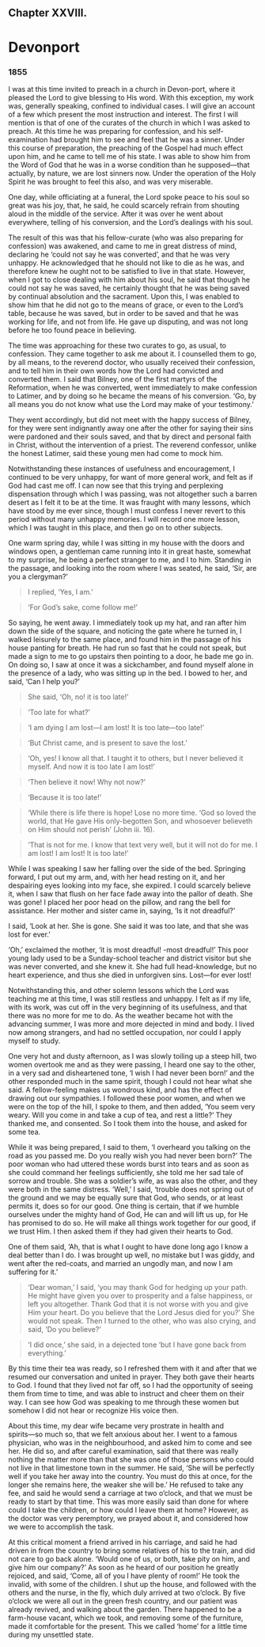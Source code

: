 ## Chapter XXVIII.

# Devonport 

### 1855

I was at this time invited to preach in a church in Devon-port, where it pleased the Lord to give blessing to His word. With this exception, my work was, generally speaking, confined to individual cases. I will give an account of a few which present the most instruction and interest. The first I will mention is that of one of the curates of the church in which I was asked to preach. At this time he was preparing for confession, and his self-examination had brought him to see and feel that he was a sinner. Under this course of preparation, the preaching of the Gospel had much effect upon him, and he came to tell me of his state. I was able to show him from the Word of God that he was in a worse condition than he supposed―that actually, by nature, we are lost sinners now. Under the operation of the Holy Spirit he was brought to feel this also, and was very miserable.

One day, while officiating at a funeral, the Lord spoke peace to his soul so great was his joy, that, he said, he could scarcely refrain from shouting aloud in the middle of the service. After it was over he went about everywhere, telling of his conversion, and the Lord’s dealings with his soul.

The result of this was that his fellow-curate (who was also preparing for confession) was awakened, and came to me in great distress of mind, declaring he ‘could not say he was converted’, and that he was very unhappy. He acknowledged that he should not like to die as he was, and therefore knew he ought not to be satisfied to live in that state. However, when I got to close dealing with him about his soul, he said that though he could not say he was saved, he certainly thought that he was being saved by continual absolution and the sacrament. Upon this, I was enabled to show him that he did not go to the means of grace, or even to the Lord’s table, because he was saved, but in order to be saved and that he was working for life, and not from life. He gave up disputing, and was not long before he too found peace in believing.

The time was approaching for these two curates to go, as usual, to confession. They came together to ask me about it. I counselled them to go, by all means, to the reverend doctor, who usually received their confession, and to tell him in their own words how the Lord had convicted and converted them. I said that Bilney, one of the first martyrs of the Reformation, when he was converted, went immediately to make confession to Latimer, and by doing so he became the means of his conversion. ‘Go, by all means you do not know what use the Lord may make of your testimony.’

They went accordingly, but did not meet with the happy success of Bilney, for they were sent indignantly away one after the other for saying their sins were pardoned and their souls saved, and that by direct and personal faith in Christ, without the intervention of a priest. The reverend confessor, unlike the honest Latimer, said these young men had come to mock him.

Notwithstanding these instances of usefulness and encouragement, I continued to be very unhappy, for want of more general work, and felt as if God had cast me off. I can now see that this trying and perplexing dispensation through which I was passing, was not altogether such a barren desert as I felt it to be at the time. It was fraught with many lessons, which have stood by me ever since, though I must confess I never revert to this period without many unhappy memories. I will record one more lesson, which I was taught in this place, and then go on to other subjects.

One warm spring day, while I was sitting in my house with the doors and windows open, a gentleman came running into it in great haste, somewhat to my surprise, he being a perfect stranger to me, and I to him. Standing in the passage, and looking into the room where I was seated, he said, ‘Sir, are you a clergyman?’

>I replied, ‘Yes, I am.’

>‘For God’s sake, come follow me!’

So saying, he went away. I immediately took up my hat, and ran after him down the side of the square, and noticing the gate where he turned in, I walked leisurely to the same place, and found him in the passage of his house panting for breath. He had run so fast that he could not speak, but made a sign to me to go upstairs then pointing to a door, he bade me go in. On doing so, I saw at once it was a sickchamber, and found myself alone in the presence of a lady, who was sitting up in the bed. I bowed to her, and said, ‘Can I help you?’

>She said, ‘Oh, no! it is too late!’

>‘Too late for what?’

>‘I am dying I am lost―I am lost! It is too late―too late!’

>‘But Christ came, and is present to save the lost.’

>‘Oh, yes! I know all that. I taught it to others, but I never believed it
myself. And now it is too late I am lost!’

>‘Then believe it now! Why not now?’

>‘Because it is too late!’

>‘While there is life there is hope! Lose no more time. ‘God so loved the world, that He gave His only-begotten Son, and whosoever believeth on Him should not perish’ (John iii. 16).

>‘That is not for me. I know that text very well, but it will not do for me. I am lost! I am lost! It is too late!’

While I was speaking I saw her falling over the side of the bed. Springing forward, I put out my arm, and, with her head resting on it, and her despairing eyes looking into my face, she expired. I could scarcely believe it, when I saw that flush on her face fade away into the pallor of death. She was gone! I placed her poor head on the pillow, and rang the bell for assistance. Her mother and sister came in, saying, ‘Is it not dreadful?’

I said, ‘Look at her. She is gone. She said it was too late, and that she was lost for ever.’

‘Oh,’ exclaimed the mother, ‘it is most dreadful! -most dreadful!’ This poor young lady used to be a Sunday-school teacher and district visitor but she was never converted, and she knew it. She had full head-knowledge, but no heart experience, and thus she died in unforgiven sins. Lost―for ever lost!

Notwithstanding this, and other solemn lessons which the Lord was teaching me at this time, I was still restless and unhappy. I felt as if my life, with its work, was cut off in the very beginning of its usefulness, and that there was no more for me to do. As the weather became hot with the advancing summer, I was more and more dejected in mind and body. I lived now among strangers, and had no settled occupation, nor could I apply myself to study.

One very hot and dusty afternoon, as I was slowly toiling up a steep hill, two women overtook me and as they were passing, I heard one say to the other, in a very sad and disheartened tone, ‘I wish I had never been born!’ and the other responded much in the same spirit, though I could not hear what she said. A fellow-feeling makes us wondrous kind, and has the effect of drawing out our sympathies. I followed these poor women, and when we were on the top of the hill, I spoke to them, and then added, ‘You seem very weary. Will you come in and take a cup of tea, and rest a little?’ They thanked me, and consented. So I took them into the house, and asked for some tea.

While it was being prepared, I said to them, ‘I overheard you talking on the road as you passed me. Do you really wish you had never been born?’ The poor woman who had uttered these words burst into tears and as soon as she could command her feelings sufficiently, she told me her sad tale of sorrow and trouble. She was a soldier’s wife, as was also the other, and they were both in the same distress. ‘Well,’ I said, ‘trouble does not spring out of the ground and we may be equally sure that God, who sends, or at least permits it, does so for our good. One thing is certain, that if we humble ourselves under the mighty hand of God, He can and will lift us up, for He has promised to do so. He will make all things work together for our good, if we trust Him. I then asked them if they had given their hearts to God.

One of them said, ‘Ah, that is what I ought to have done long ago I know a deal better than I do. I was brought up well, no mistake but I was giddy, and went after the red-coats, and married an ungodly man, and now I am suffering for it.’

>‘Dear woman,’ I said, ‘you may thank God for hedging up your path. He might have given you over to prosperity and a false happiness, or left you altogether. Thank God that it is not worse with you and give Him your heart. Do you believe that the Lord Jesus died for you?’ She would not speak. Then I turned to the other, who was also crying, and said, ‘Do you believe?’

>‘I did once,’ she said, in a dejected tone ‘but I have gone back from everything.’

By this time their tea was ready, so I refreshed them with it and after that we resumed our conversation and united in prayer. They both gave their hearts to God. I found that they lived not far off, so I had the opportunity of seeing them from time to time, and was able to instruct and cheer them on their way. I can see how God was speaking to me through these women but somehow I did not hear or recognize His voice then.

About this time, my dear wife became very prostrate in health and spirits―so much so, that we felt anxious about her. I went to a famous physician, who was in the neighbourhood, and asked him to come and see her. He did so, and after careful examination, said that there was really nothing the matter more than that she was one of those persons who could not live in that limestone town in the summer. He said, ‘She will be perfectly well if you take her away into the country. You must do this at once, for the longer she remains here, the weaker she will be.’ He refused to take any fee, and said he would send a carriage at two o’clock, and that we must be ready to start by that time. This was more easily said than done for where could I take the children, or how could I leave them at home? However, as the doctor was very peremptory, we prayed about it, and considered how we were to accomplish the task.

At this critical moment a friend arrived in his carriage, and said he had driven in from the country to bring some relatives of his to the train, and did not care to go back alone. ‘Would one of us, or both, take pity on him, and give him our company?’ As soon as he heard of our position he greatly rejoiced, and said, ‘Come, all of you I have plenty of room!’ He took the invalid, with some of the children. I shut up the house, and followed with the others and the nurse, in the fly, which duly arrived at two o’clock. By five o’clock we were all out in the green fresh country, and our patient was already revived, and walking about the garden. There happened to be a farm-house vacant, which we took, and removing some of the furniture, made it comfortable for the present. This we called ‘home’ for a little time during my unsettled state.
